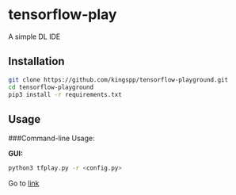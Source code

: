 # tensorflow-play

A simple DL IDE

## Installation

```bash
git clone https://github.com/kingspp/tensorflow-playground.git
cd tensorflow-playground
pip3 install -r requirements.txt
```

## Usage
###Command-line Usage:

**GUI:**
```bash
python3 tfplay.py -r <config.py>
```
Go to [link](http://localhost:9866)

 
 




